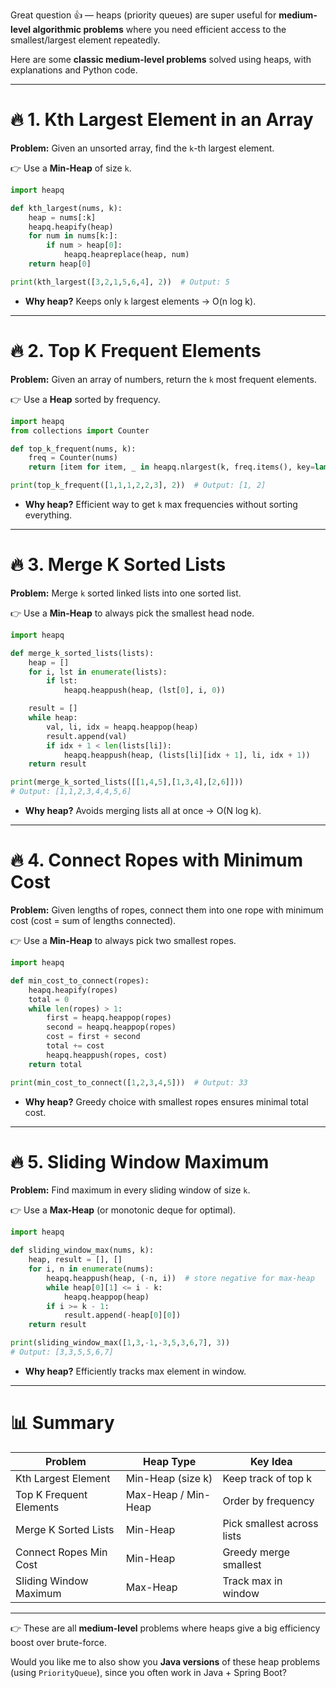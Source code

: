 Great question 👍 — heaps (priority queues) are super useful for **medium-level algorithmic problems** where you need efficient access to the smallest/largest element repeatedly.

Here are some **classic medium-level problems** solved using heaps, with explanations and Python code.

---

# 🔥 1. **Kth Largest Element in an Array**

**Problem:** Given an unsorted array, find the `k`-th largest element.

👉 Use a **Min-Heap** of size `k`.

```python
import heapq

def kth_largest(nums, k):
    heap = nums[:k]
    heapq.heapify(heap)
    for num in nums[k:]:
        if num > heap[0]:
            heapq.heapreplace(heap, num)
    return heap[0]

print(kth_largest([3,2,1,5,6,4], 2))  # Output: 5
```

* **Why heap?** Keeps only `k` largest elements → O(n log k).

---

# 🔥 2. **Top K Frequent Elements**

**Problem:** Given an array of numbers, return the `k` most frequent elements.

👉 Use a **Heap** sorted by frequency.

```python
import heapq
from collections import Counter

def top_k_frequent(nums, k):
    freq = Counter(nums)
    return [item for item, _ in heapq.nlargest(k, freq.items(), key=lambda x: x[1])]

print(top_k_frequent([1,1,1,2,2,3], 2))  # Output: [1, 2]
```

* **Why heap?** Efficient way to get `k` max frequencies without sorting everything.

---

# 🔥 3. **Merge K Sorted Lists**

**Problem:** Merge `k` sorted linked lists into one sorted list.

👉 Use a **Min-Heap** to always pick the smallest head node.

```python
import heapq

def merge_k_sorted_lists(lists):
    heap = []
    for i, lst in enumerate(lists):
        if lst:
            heapq.heappush(heap, (lst[0], i, 0))

    result = []
    while heap:
        val, li, idx = heapq.heappop(heap)
        result.append(val)
        if idx + 1 < len(lists[li]):
            heapq.heappush(heap, (lists[li][idx + 1], li, idx + 1))
    return result

print(merge_k_sorted_lists([[1,4,5],[1,3,4],[2,6]]))
# Output: [1,1,2,3,4,4,5,6]
```

* **Why heap?** Avoids merging lists all at once → O(N log k).

---

# 🔥 4. **Connect Ropes with Minimum Cost**

**Problem:** Given lengths of ropes, connect them into one rope with minimum cost (cost = sum of lengths connected).

👉 Use a **Min-Heap** to always pick two smallest ropes.

```python
import heapq

def min_cost_to_connect(ropes):
    heapq.heapify(ropes)
    total = 0
    while len(ropes) > 1:
        first = heapq.heappop(ropes)
        second = heapq.heappop(ropes)
        cost = first + second
        total += cost
        heapq.heappush(ropes, cost)
    return total

print(min_cost_to_connect([1,2,3,4,5]))  # Output: 33
```

* **Why heap?** Greedy choice with smallest ropes ensures minimal total cost.

---

# 🔥 5. **Sliding Window Maximum**

**Problem:** Find maximum in every sliding window of size `k`.

👉 Use a **Max-Heap** (or monotonic deque for optimal).

```python
import heapq

def sliding_window_max(nums, k):
    heap, result = [], []
    for i, n in enumerate(nums):
        heapq.heappush(heap, (-n, i))  # store negative for max-heap
        while heap[0][1] <= i - k:
            heapq.heappop(heap)
        if i >= k - 1:
            result.append(-heap[0][0])
    return result

print(sliding_window_max([1,3,-1,-3,5,3,6,7], 3))
# Output: [3,3,5,5,6,7]
```

* **Why heap?** Efficiently tracks max element in window.

---

# 📊 Summary

| Problem                 | Heap Type           | Key Idea                   |
| ----------------------- | ------------------- | -------------------------- |
| Kth Largest Element     | Min-Heap (size k)   | Keep track of top k        |
| Top K Frequent Elements | Max-Heap / Min-Heap | Order by frequency         |
| Merge K Sorted Lists    | Min-Heap            | Pick smallest across lists |
| Connect Ropes Min Cost  | Min-Heap            | Greedy merge smallest      |
| Sliding Window Maximum  | Max-Heap            | Track max in window        |

---

👉 These are all **medium-level** problems where heaps give a big efficiency boost over brute-force.

Would you like me to also show you **Java versions** of these heap problems (using `PriorityQueue`), since you often work in Java + Spring Boot?

